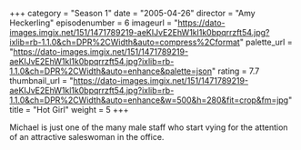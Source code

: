 +++
category = "Season 1"
date = "2005-04-26"
director = "Amy Heckerling"
episodenumber = 6
imageurl = "https://dato-images.imgix.net/151/1471789219-aeKIJvE2EhW1kl1k0bpqrrzft54.jpg?ixlib=rb-1.1.0&ch=DPR%2CWidth&auto=compress%2Cformat"
palette_url = "https://dato-images.imgix.net/151/1471789219-aeKIJvE2EhW1kl1k0bpqrrzft54.jpg?ixlib=rb-1.1.0&ch=DPR%2CWidth&auto=enhance&palette=json"
rating = 7.7
thumbnail_url = "https://dato-images.imgix.net/151/1471789219-aeKIJvE2EhW1kl1k0bpqrrzft54.jpg?ixlib=rb-1.1.0&ch=DPR%2CWidth&auto=enhance&w=500&h=280&fit=crop&fm=jpg"
title = "Hot Girl"
weight = 5
+++

Michael is just one of the many male staff who start vying for the attention of an attractive saleswoman in the office.